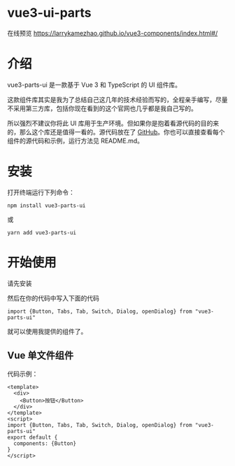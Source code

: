 # vue3-ui-parts
在线预览
https://larrykamezhao.github.io/vue3-components/index.html#/

# 介绍

vue3-parts-ui 是一款基于 Vue 3 和 TypeScript 的 UI 组件库。

这款组件库其实是我为了总结自己这几年的技术经验而写的，全程亲手编写，尽量不采用第三方库，包括你现在看到的这个官网也几乎都是我自己写的。

所以强烈不建议你将此 UI 库用于生产环境。但如果你是抱着看源代码的目的来的，那么这个库还是值得一看的。源代码放在了 [GitHub](https://github.com/LarryKameZhao/vue3-ui-parts)。你也可以直接查看每个组件的源代码和示例，运行方法见 README.md。

# 安装

打开终端运行下列命令：

```
npm install vue3-parts-ui
```

或

```
yarn add vue3-parts-ui
```


# 开始使用

请先安装

然后在你的代码中写入下面的代码

```
import {Button, Tabs, Tab, Switch, Dialog, openDialog} from "vue3-parts-ui"
```

就可以使用我提供的组件了。

## Vue 单文件组件

代码示例：

```
<template>
  <div>
    <Button>按钮</Button>
  </div>
</template>
<script>
import {Button, Tabs, Tab, Switch, Dialog, openDialog} from "vue3-parts-ui"
export default {
  components: {Button}
}
</script>
```

